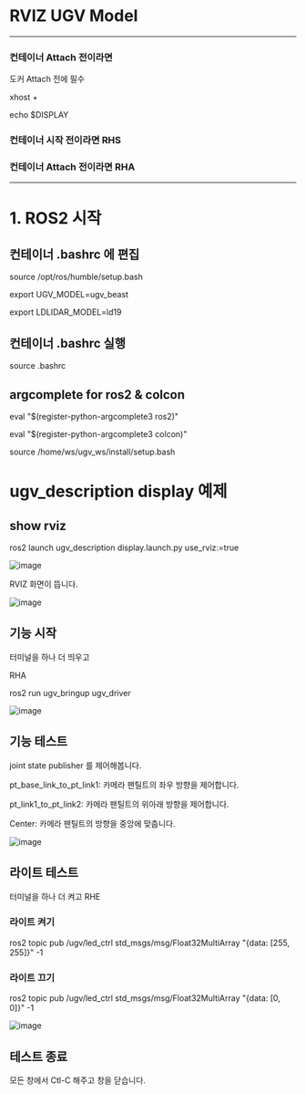 # RVIZ UGV Model

---------------------------------------------------------------

### 컨테이너 Attach 전이라면 

도커 Attach 전에 필수

xhost +

echo $DISPLAY

### 컨테이너 시작 전이라면 RHS

### 컨테이너 Attach 전이라면 RHA

----------------------------------------------------------------

# 1. ROS2 시작

## 컨테이너 .bashrc 에 편집

source /opt/ros/humble/setup.bash

export UGV_MODEL=ugv_beast

export LDLIDAR_MODEL=ld19

## 컨테이너 .bashrc 실행

source .bashrc

## argcomplete for ros2 & colcon

eval "$(register-python-argcomplete3 ros2)"

eval "$(register-python-argcomplete3 colcon)"

source /home/ws/ugv_ws/install/setup.bash

# ugv_description display 예제

## show rviz

ros2 launch ugv_description display.launch.py use_rviz:=true

![image](https://github.com/user-attachments/assets/7cebaf4d-bdd4-49df-b90f-7e7ef38e88a7)

RVIZ 화면이 뜹니다.

![image](https://github.com/user-attachments/assets/5fa68e48-8b13-4b75-a37c-84ffac8c34a5)

## 기능 시작

터미널을 하나 더 띄우고

RHA

ros2 run ugv_bringup ugv_driver

![image](https://github.com/user-attachments/assets/d2791717-1b6e-4076-a47c-45d81a8ba7dd)

## 기능 테스트

joint state publisher 를 제어해봅니다.

pt_base_link_to_pt_link1: 카메라 팬틸트의 좌우 방향을 제어합니다.

pt_link1_to_pt_link2: 카메라 팬틸트의 위아래 방향을 제어합니다.

Center: 카메라 팬틸트의 방향을 중앙에 맞춥니다.

![image](https://github.com/user-attachments/assets/4d6e7dd0-0018-4218-87d3-4151526e6c50)

## 라이트 테스트

터미널을 하나 더 켜고 RHE

### 라이트 켜기

ros2 topic pub /ugv/led_ctrl std_msgs/msg/Float32MultiArray "{data: [255, 255]}" -1

### 라이트 끄기

ros2 topic pub /ugv/led_ctrl std_msgs/msg/Float32MultiArray "{data: [0, 0]}" -1

![image](https://github.com/user-attachments/assets/36e41b6f-0e0f-4ed2-afe6-5f21dfb920e3)

## 테스트 종료

모든 창에서 Ctl-C 해주고 창을 닫습니다.














